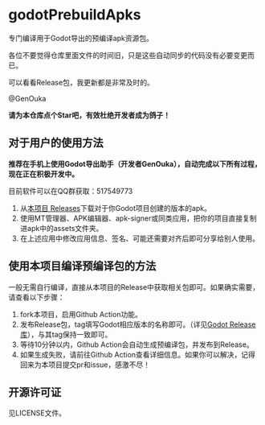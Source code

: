 # godotPrebuildApks
专门编译用于Godot导出的预编译apk资源包。

各位不要觉得仓库里面文件的时间旧，只是这些自动同步的代码没有必要变更而已。

可以看看Release包，我更新都是非常及时的。

@GenOuka

**请为本仓库点个Star吧，有效杜绝开发者成为鸽子！**

## 对于用户的使用方法

**推荐在手机上使用Godot导出助手（开发者GenOuka），自动完成以下所有过程，现在正在积极开发中。**

目前软件可以在QQ群获取：517549773

1. 从[本项目 Releases](https://github.com/Genouka/godotPrebuildApks/releases)下载对于你Godot项目创建的版本的apk。
2. 使用MT管理器、APK编辑器、apk-signer或同类应用，把你的项目直接复制进apk中的assets文件夹。
3. 在上述应用中修改应用信息、签名、可能还需要对齐后即可分享给别人使用。

## 使用本项目编译预编译包的方法
一般无需自行编译，直接从本项目的Release中获取相关包即可。如果确实需要，请查看以下步骤：

1. fork本项目，启用Github Action功能。
2. 发布Release包，tag填写Godot相应版本的名称即可。（详见[Godot Release库](https://github.com/godotengine/godot-builds/releases/)），与其tag保持一致即可。
3. 等待10分钟以内，Github Action会自动生成预编译包，并发布到Release。
4. 如果生成失败，请前往Github Action查看详细信息。如果你可以解决，记得回来为本项目提交pr和issue，感激不尽！

## 开源许可证
见LICENSE文件。
